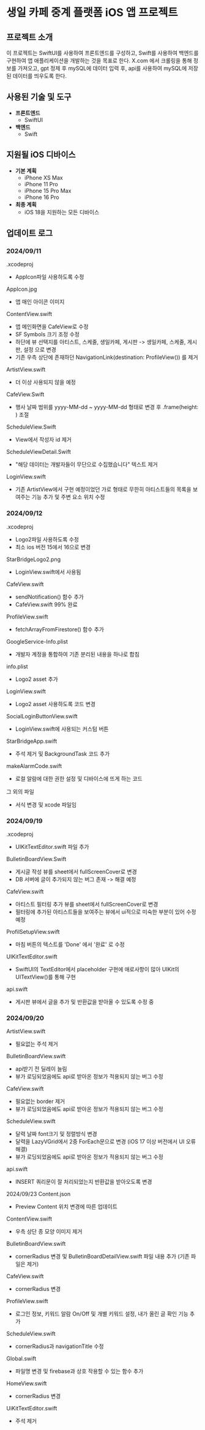 # 생일 카페 중계 플랫폼 iOS 앱 프로젝트

## 프로젝트 소개
이 프로젝트는 SwiftUI를 사용하여 프론트엔드를 구성하고, Swift를 사용하여 백엔드를 구현하여 앱 애플리케이션을 개발하는 것을 목표로 한다.
X.com 에서 크롤링을 통해 정보를 가져오고, gpt 정제 후 mySQL에 데이터 입력 후, api를 사용하여 mySQL에 저장된 데이터를 띄우도록 한다.

## 사용된 기술 및 도구
- **프론트엔드**
    - SwiftUI
- **백엔드**
    - Swift
## 지원될 iOS 디바이스
- **기본 계획**
    - iPhone XS Max
    - iPhone 11 Pro
    - iPhone 15 Pro Max
    - iPhone 16 Pro
- **최종 계획**
    - iOS 18을 지원하는 모든 디바이스

## 업데이트 로그

### 2024/09/11
.xcodeproj
- AppIcon파일 사용하도록 수정

AppIcon.jpg
- 앱 매인 아이콘 이미지

ContentView.swift
- 앱 메인화면을 CafeView로 수정
- SF Symbols 크기 조정 수정
- 하단에 뷰 선택지를 아티스트, 스케줄, 생일카페, 게시판 -> 생일카페, 스케줄, 게시판, 설정 으로 변경
- 기존 우측 상단에 존재하던 NavigationLink(destination: ProfileView()) 를 제거

ArtistView.swift
- 더 이상 사용되지 않을 예정

CafeView.Swift
- 행사 날짜 범위를 yyyy-MM-dd ~ yyyy-MM-dd 형태로 변경 후 .frame(height: ) 조절

ScheduleView.Swift
- View에서 작성자 id 제거

ScheduleViewDetail.Swift
- "해당 데이터는 개발자들이 무단으로 수집했습니다" 텍스트 제거

LoginView.swift
- 기존 ArtistView에서 구현 예정이었던 가로 형태로 무한히 아티스트들의 목록을 보여주는 기능 추가 및 주변 요소 위치 수정


### 2024/09/12
.xcodeproj
- Logo2파일 사용하도록 수정
- 최소 ios 버전 15에서 16으로 변경

StarBridgeLogo2.png
- LoginView.swift에서 사용됨

CafeView.swift
- sendNotification() 함수 추가
- CafeView.swift 99% 완료

ProfileView.swift
- fetchArrayFromFirestore() 함수 추가

GoogleService-Info.plist
- 개발자 계정을 통합하여 기존 분리된 내용을 하나로 합침

info.plist
- Logo2 asset 추가

LoginView.swift
- Logo2 asset 사용하도록 코드 변경

SocialLoginButtonView.swift
- LoginView.swift에 사용되는 커스텀 버튼

StarBridgeApp.swift
- 주석 제거 및 BackgroundTask 코드 추가

makeAlarmCode.swift
- 로컬 알람에 대한 권한 설정 및 디바이스에 뜨게 하는 코드

그 외의 파일
- 서식 변경 및 xcode 파일임

### 2024/09/19
.xcodeproj
- UIKitTextEditor.swift 파일 추가

BulletinBoardView.Swift
- 게시글 작성 뷰를 sheet에서 fullScreenCover로 변경
- DB 서버에 글이 추가되지 않는 버그 존재 -> 해결 예정

CafeView.swift
- 아티스트 필터링 추가 뷰를 sheet에서 fullScreenCover로 변경
- 필터링에 추가된 아티스트들을 보여주는 뷰에서 ui적으로 미숙한 부분이 있어 수정 예정

ProfilSetupView.swift
- 마침 버튼의 텍스트를 'Done' 에서 '완료' 로 수정

UIKitTextEditor.swift
- SwiftUI의 TextEditor에서 placeholder 구현에 애로사항이 많아 UIKit의 UITextView()를 통해 구현

api.swift
- 게시판 뷰에서 글을 추가 및 반환값을 받아올 수 있도록 수정 중

### 2024/09/20
ArtistView.swift
- 필요없는 주석 제거

BulletinBoardView.swift
- api받기 전 딜레이 늘림
- 뷰가 로딩되었음에도 api로 받아온 정보가 적용되지 않는 버그 수정

CafeView.swift
- 필요없는 border 제거
- 뷰가 로딩되었음에도 api로 받아온 정보가 적용되지 않는 버그 수정

ScheduleView.swift
- 달력 날짜 font크기 및 정렬방식 변경
- 달력을 LazyVGrid에서 2중 ForEach문으로 변경 (iOS 17 이상 버전에서 UI 오류 해결)
- 뷰가 로딩되었음에도 api로 받아온 정보가 적용되지 않는 버그 수정

api.swift
- INSERT 쿼리문이 잘 처리되었는지 반환값을 받아오도록 변경

2024/09/23
Content.json
- Preview Content 위치 변경에 따른 업데이트

ContentView.swift
- 우측 상단 종 모양 이미지 제거

BulletinBoardView.swift
- cornerRadius 변경 및 BulletinBoardDetailView.swift 파일 내용 추가 (기존 파일은 제거)

CafeView.swift
- cornerRadius 변경

ProfileView.swift
- 로그인 정보, 키워드 알람 On/Off 및 개별 키워드 설정, 내가 올린 글 확인 기능 추가

ScheduleView.swift
- cornerRadius과 navigationTitle 수정

Global.swift
- 파일명 변경 및 firebase과 상호 작용할 수 있는 함수 추가

HomeView.swift
- cornerRadius 변경

UiKitTextEditor.swift
- 주석 제거
